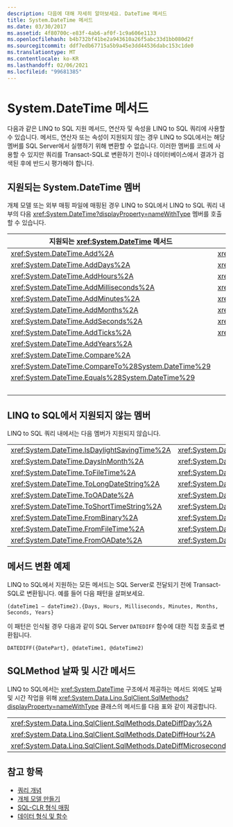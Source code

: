 ```yaml
---
description: 다음에 대해 자세히 알아보세요. DateTime 메서드
title: System.DateTime 메서드
ms.date: 03/30/2017
ms.assetid: 4f80700c-e83f-4ab6-af0f-1c9a606e1133
ms.openlocfilehash: b4b732bf41be2a943610a26f5abc33d1bb080d2f
ms.sourcegitcommit: ddf7edb67715a5b9a45e3dd44536dabc153c1de0
ms.translationtype: MT
ms.contentlocale: ko-KR
ms.lasthandoff: 02/06/2021
ms.locfileid: "99681385"
---
```

# <a name="systemdatetime-methods"></a>System.DateTime 메서드

다음과 같은 LINQ to SQL 지원 메서드, 연산자 및 속성을 LINQ to SQL 쿼리에 사용할 수 있습니다. 메서드, 연산자 또는 속성이 지원되지 않는 경우 LINQ to SQL에서는 해당 멤버를 SQL Server에서 실행하기 위해 변환할 수 없습니다. 이러한 멤버를 코드에 사용할 수 있지만 쿼리를 Transact-SQL로 변환하기 전이나 데이터베이스에서 결과가 검색된 후에 반드시 평가해야 합니다.  
  
## <a name="supported-systemdatetime-members"></a>지원되는 System.DateTime 멤버  

 개체 모델 또는 외부 매핑 파일에 매핑된 경우 LINQ to SQL에서 LINQ to SQL 쿼리 내부의 다음 <xref:System.DateTime?displayProperty=nameWithType> 멤버를 호출할 수 있습니다.  
  
|지원되는 <xref:System.DateTime> 메서드|지원되는 <xref:System.DateTime> 연산자|지원되는 <xref:System.DateTime> 속성|  
|------------------------------------------------------------------------------------------------------------------------------------------------|--------------------------------------------------------------------------------------------------------------------------------------------------|---------------------------------------------------------------------------------------------------------------------------------------------------|  
|<xref:System.DateTime.Add%2A>|<xref:System.DateTime.op_Addition%2A>|<xref:System.DateTime.Date%2A>|  
|<xref:System.DateTime.AddDays%2A>|<xref:System.DateTime.op_Equality%2A>|<xref:System.DateTime.Day%2A>|  
|<xref:System.DateTime.AddHours%2A>|<xref:System.DateTime.op_GreaterThan%2A>|<xref:System.DateTime.DayOfWeek%2A>|  
|<xref:System.DateTime.AddMilliseconds%2A>|<xref:System.DateTime.op_GreaterThanOrEqual%2A>|<xref:System.DateTime.DayOfYear%2A>|  
|<xref:System.DateTime.AddMinutes%2A>|<xref:System.DateTime.op_Inequality%2A>|<xref:System.DateTime.Hour%2A>|  
|<xref:System.DateTime.AddMonths%2A>|<xref:System.DateTime.op_LessThan%2A>|<xref:System.DateTime.Millisecond%2A>|  
|<xref:System.DateTime.AddSeconds%2A>|<xref:System.DateTime.op_LessThanOrEqual%2A>|<xref:System.DateTime.Minute%2A>|  
|<xref:System.DateTime.AddTicks%2A>|<xref:System.DateTime.op_Subtraction%2A>|<xref:System.DateTime.Month%2A>|  
|<xref:System.DateTime.AddYears%2A>||<xref:System.DateTime.Now%2A>|  
|<xref:System.DateTime.Compare%2A>||<xref:System.DateTime.Second%2A>|  
|<xref:System.DateTime.CompareTo%28System.DateTime%29>||<xref:System.DateTime.TimeOfDay%2A>|  
|<xref:System.DateTime.Equals%28System.DateTime%29>||<xref:System.DateTime.Today%2A>|  
|||<xref:System.DateTime.Year%2A>|  
  
## <a name="members-not-supported-by-linq-to-sql"></a>LINQ to SQL에서 지원되지 않는 멤버  

 LINQ to SQL 쿼리 내에서는 다음 멤버가 지원되지 않습니다.  
  
|||  
|-|-|  
|<xref:System.DateTime.IsDaylightSavingTime%2A>|<xref:System.DateTime.IsLeapYear%2A>|  
|<xref:System.DateTime.DaysInMonth%2A>|<xref:System.DateTime.ToBinary%2A>|  
|<xref:System.DateTime.ToFileTime%2A>|<xref:System.DateTime.ToFileTimeUtc%2A>|  
|<xref:System.DateTime.ToLongDateString%2A>|<xref:System.DateTime.ToLongTimeString%2A>|  
|<xref:System.DateTime.ToOADate%2A>|<xref:System.DateTime.ToShortDateString%2A>|  
|<xref:System.DateTime.ToShortTimeString%2A>|<xref:System.DateTime.ToUniversalTime%2A>|  
|<xref:System.DateTime.FromBinary%2A>|<xref:System.DateTime.UtcNow%2A>|  
|<xref:System.DateTime.FromFileTime%2A>|<xref:System.DateTime.FromFileTimeUtc%2A>|  
|<xref:System.DateTime.FromOADate%2A>|<xref:System.DateTime.GetDateTimeFormats%2A>|  
  
## <a name="method-translation-example"></a>메서드 변환 예제  

 LINQ to SQL에서 지원하는 모든 메서드는 SQL Server로 전달되기 전에 Transact-SQL로 변환됩니다. 예를 들어 다음 패턴을 살펴보세요.  
  
 `(dateTime1 – dateTime2).{Days, Hours, Milliseconds, Minutes, Months, Seconds, Years}`  
  
 이 패턴은 인식될 경우 다음과 같이 SQL Server `DATEDIFF` 함수에 대한 직접 호출로 변환됩니다.  
  
 `DATEDIFF({DatePart}, @dateTime1, @dateTime2)`  
  
## <a name="sqlmethods-date-and-time-methods"></a>SQLMethod 날짜 및 시간 메서드  

 LINQ to SQL에서는 <xref:System.DateTime> 구조에서 제공하는 메서드 외에도 날짜 및 시간 작업을 위해 <xref:System.Data.Linq.SqlClient.SqlMethods?displayProperty=nameWithType> 클래스의 메서드를 다음 표와 같이 제공합니다.  
  
||||  
|-|-|-|  
|<xref:System.Data.Linq.SqlClient.SqlMethods.DateDiffDay%2A>|<xref:System.Data.Linq.SqlClient.SqlMethods.DateDiffMillisecond%2A>|<xref:System.Data.Linq.SqlClient.SqlMethods.DateDiffNanosecond%2A>|  
|<xref:System.Data.Linq.SqlClient.SqlMethods.DateDiffHour%2A>|<xref:System.Data.Linq.SqlClient.SqlMethods.DateDiffMinute%2A>|<xref:System.Data.Linq.SqlClient.SqlMethods.DateDiffSecond%2A>|  
|<xref:System.Data.Linq.SqlClient.SqlMethods.DateDiffMicrosecond%2A>|<xref:System.Data.Linq.SqlClient.SqlMethods.DateDiffMonth%2A>|<xref:System.Data.Linq.SqlClient.SqlMethods.DateDiffYear%2A>|  
  
## <a name="see-also"></a>참고 항목

- [쿼리 개념](query-concepts.md)
- [개체 모델 만들기](creating-the-object-model.md)
- [SQL-CLR 형식 매핑](sql-clr-type-mapping.md)
- [데이터 형식 및 함수](data-types-and-functions.md)
